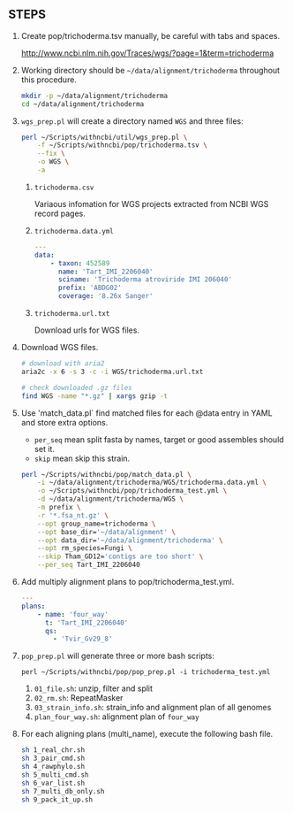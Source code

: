 ## STEPS

1. Create pop/trichoderma.tsv manually, be careful with tabs and spaces.

    http://www.ncbi.nlm.nih.gov/Traces/wgs/?page=1&term=trichoderma

2. Working directory should be `~/data/alignment/trichoderma` throughout this procedure.

    ```bash
    mkdir -p ~/data/alignment/trichoderma
    cd ~/data/alignment/trichoderma
    ```

3. `wgs_prep.pl` will create a directory named `WGS` and three files:

    ```bash
    perl ~/Scripts/withncbi/util/wgs_prep.pl \
        -f ~/Scripts/withncbi/pop/trichoderma.tsv \
        --fix \
        -o WGS \
        -a
    ```

    1. `trichoderma.csv`
    
        Variaous infomation for WGS projects extracted from NCBI WGS record pages.
    
    2. `trichoderma.data.yml`
    
        ```yaml
        ---
        data:
            - taxon: 452589
              name: 'Tart_IMI_2206040'
              sciname: 'Trichoderma atroviride IMI 206040'
              prefix: 'ABDG02'
              coverage: '8.26x Sanger'
        ```
        
    3. `trichoderma.url.txt`
    
        Download urls for WGS files.

4. Download WGS files.

    ```bash
    # download with aria2
    aria2c -x 6 -s 3 -c -i WGS/trichoderma.url.txt
    
    # check downloaded .gz files
    find WGS -name "*.gz" | xargs gzip -t 
    ```

5. Use 'match_data.pl` find matched files for each @data entry in YAML and store extra options.

    * `per_seq` mean split fasta by names, target or good assembles should set it.
    * `skip` mean skip this strain.

    ```bash
    perl ~/Scripts/withncbi/pop/match_data.pl \
        -i ~/data/alignment/trichoderma/WGS/trichoderma.data.yml \
        -o ~/Scripts/withncbi/pop/trichoderma_test.yml \
        -d ~/data/alignment/trichoderma/WGS \
        -m prefix \
        -r '*.fsa_nt.gz' \
        --opt group_name=trichoderma \
        --opt base_dir='~/data/alignment' \
        --opt data_dir='~/data/alignment/trichoderma' \
        --opt rm_species=Fungi \
        --skip Tham_GD12='contigs are too short' \
        --per_seq Tart_IMI_2206040
    ```

7. Add multiply alignment plans to pop/trichoderma_test.yml.

    ```yaml
    ---
    plans:
        - name: 'four_way'
          t: 'Tart_IMI_2206040'
          qs:
            - 'Tvir_Gv29_8'

    ```


8. `pop_prep.pl` will generate three or more bash scripts:

    `perl ~/Scripts/withncbi/pop/pop_prep.pl -i trichoderma_test.yml`
    
    1. `01_file.sh`: unzip, filter and split
    2. `02_rm.sh`: RepeatMasker
    3. `03_strain_info.sh`: strain_info and alignment plan of all genomes
    4. `plan_four_way.sh`: alignment plan of `four_way`

9. For each aligning plans (multi_name), execute the following bash file.

    ```bash
    sh 1_real_chr.sh
    sh 3_pair_cmd.sh
    sh 4_rawphylo.sh
    sh 5_multi_cmd.sh
    sh 6_var_list.sh
    sh 7_multi_db_only.sh
    sh 9_pack_it_up.sh
    ```
